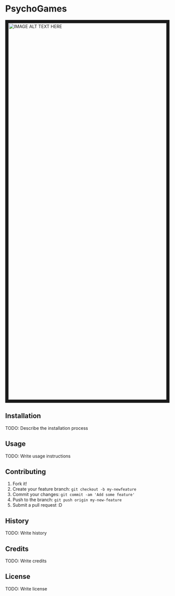 # PsychoGames

<a href="https://www.youtube.com/watch?v=GcoOZxjrLdk" target="_blank"><img src="http://img1.game-oldies.com/sites/default/files/packshots/coin-op-arcade/xmultiplm72.png" 
alt="IMAGE ALT TEXT HERE" width="850" height="1200" border="10" /></a>


## Installation
TODO: Describe the installation process
## Usage
TODO: Write usage instructions
## Contributing
1. Fork it!
2. Create your feature branch: `git checkout -b my-newfeature`
3. Commit your changes: `git commit -am 'Add some
feature'`
4. Push to the branch: `git push origin my-new-feature`
5. Submit a pull request :D
## History
TODO: Write history
## Credits
TODO: Write credits
## License
TODO: Write license
